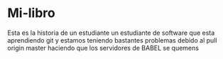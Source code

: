 # Mi-libro
Esta es la historia de un estudiante
un estudiante de software
que esta aprendiendo git
y estamos teniendo bastantes problemas
debido al pull origin master
haciendo que los servidores de BABEL se quemens